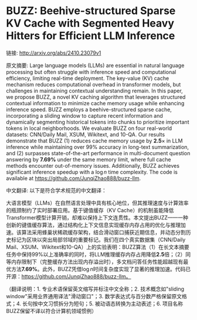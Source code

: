 # BUZZ: Beehive-structured Sparse KV Cache with Segmented Heavy Hitters for Efficient LLM Inference

链接: http://arxiv.org/abs/2410.23079v1

原文摘要:
Large language models (LLMs) are essential in natural language processing but
often struggle with inference speed and computational efficiency, limiting
real-time deployment. The key-value (KV) cache mechanism reduces computational
overhead in transformer models, but challenges in maintaining contextual
understanding remain. In this paper, we propose BUZZ, a novel KV caching
algorithm that leverages structured contextual information to minimize cache
memory usage while enhancing inference speed. BUZZ employs a beehive-structured
sparse cache, incorporating a sliding window to capture recent information and
dynamically segmenting historical tokens into chunks to prioritize important
tokens in local neighborhoods. We evaluate BUZZ on four real-world datasets:
CNN/Daily Mail, XSUM, Wikitext, and 10-QA. Our results demonstrate that BUZZ
(1) reduces cache memory usage by $\textbf{2.5}\times$ in LLM inference while
maintaining over 99% accuracy in long-text summarization, and (2) surpasses
state-of-the-art performance in multi-document question answering by
$\textbf{7.69%}$ under the same memory limit, where full cache methods
encounter out-of-memory issues. Additionally, BUZZ achieves significant
inference speedup with a $\log{n}$ time complexity. The code is available at
https://github.com/JunqiZhao888/buzz-llm.

中文翻译:
以下是符合学术规范的中文翻译：

大语言模型（LLMs）在自然语言处理中具有核心地位，但其推理速度与计算效率的瓶颈制约了实时部署应用。基于键值缓存（KV Cache）的机制虽能降低Transformer模型计算开销，却难以保持上下文连贯性。本文提出BUZZ——一种创新的键值缓存算法，通过结构化上下文信息实现缓存内存占用的优化与推理加速。该算法采用蜂巢状稀疏缓存架构，结合滑动窗口捕获近期信息，并动态分割历史标记为区块以突出局部邻域的重要标记。我们在四个真实数据集（CNN/Daily Mail、XSUM、Wikitext和10-QA）上的实验表明：BUZZ算法（1）在长文本摘要任务中保持99%以上准确率的同时，将LLM推理缓存内存占用降低$\textbf{2.5}$倍；（2）同等内存限制下（完整缓存方法出现内存溢出时），多文档问答任务性能超越现有最优方法$\textbf{7.69\%}$。此外，BUZZ凭借$\log{n}$时间复杂度实现了显著的推理加速。代码已开源：https://github.com/JunqiZhao888/buzz-llm。

（翻译说明：1. 专业术语保留英文缩写并标注中文全称；2. 技术概念如"sliding window"采用业界通用译法"滑动窗口"；3. 数学表达式与百分数严格保留原文格式；4. 长句按中文习惯拆分为短句；5. 被动语态转换为主动表述；6. 项目名称BUZZ保留不译以符合计算机领域惯例）
